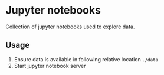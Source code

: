 # Jupyter notebooks

Collection of jupyter notebooks used to explore data.

## Usage
1. Ensure data is available in following relative location `./data`
2. Start jupyter notebook server
